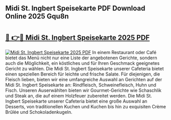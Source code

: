 ## Midi St. Ingbert Speisekarte PDF Download Online 2025 Gqu8n

# <h2><a href="http://gccesqw.nevu.top/?p=Midi+St.+Ingbert+Speisekarte">🔗 👉🔴 Midi St. Ingbert Speisekarte 2025 PDF</a></h2>

[![Midi St. Ingbert Speisekarte 2025 PDF](https://i.imgur.com/dBaPXMq.png)](http://gccesqw.nevu.top/?p=Midi+St.+Ingbert+Speisekarte)
In einem Restaurant oder Café bietet das Menü nicht nur eine Liste der angebotenen Gerichte, sondern auch die Möglichkeit, ein köstliches und für Ihren Geschmack geeignetes Gericht zu wählen. Die Midi St. Ingbert Speisekarte unserer Cafeteria bietet einen speziellen Bereich für leichte und frische Salate. Für diejenigen, die Fleisch lieben, bieten wir eine umfangreiche Auswahl an Gerichten auf der Midi St. Ingbert Speisekarte an: Rindfleisch, Schweinefleisch, Huhn und Fisch. Unseren Auserwählten bieten wir Gourmet-Gerichte wie Schaschlik und Steak an, die auf einem Holzfeuer zubereitet werden. Die Midi St. Ingbert Speisekarte unserer Cafeteria bietet eine große Auswahl an Desserts, von traditionellen Kuchen und Kuchen bis hin zu exquisiten Crème Brûlée und Schokoladenkugeln.
